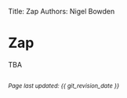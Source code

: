 Title: Zap
Authors: Nigel Bowden

# Zap

TBA


<small><br><i>Page last updated: {{ git_revision_date }} </i></small>
